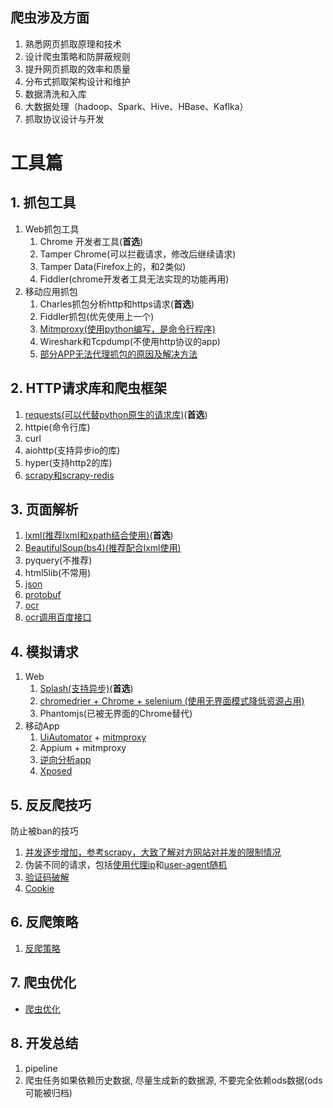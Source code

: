 ## 爬虫涉及方面

1. 熟悉网页抓取原理和技术
2. 设计爬虫策略和防屏蔽规则
3. 提升网页抓取的效率和质量
4. 分布式抓取架构设计和维护
5. 数据清洗和入库
6. 大数据处理（hadoop、Spark、Hive、HBase、Kaflka）
7. 抓取协议设计与开发

# 工具篇

## 1. 抓包工具

1. Web抓包工具
    1. Chrome 开发者工具(**首选**)
    2. Tamper Chrome(可以拦截请求，修改后继续请求)
    3. Tamper Data(Firefox上的，和2类似)
    4. Fiddler(chrome开发者工具无法实现的功能再用)
2. 移动应用抓包
    1. Charles抓包分析http和https请求(**首选**)
    2. Fiddler抓包(优先使用上一个)
    3. [Mitmproxy(使用python编写，是命令行程序)](/crawler/mitmproxy.md)
    4. Wireshark和Tcpdump(不使用http协议的app)
    5. [部分APP无法代理抓包的原因及解决方法](https://cloud.tencent.com/developer/article/1490033)

## 2. HTTP请求库和爬虫框架

1. [requests(可以代替python原生的请求库)](/crawler/requests.md)(**首选**)
2. httpie(命令行库)
3. curl
4. aiohttp(支持异步io的库)
5. hyper(支持http2的库)
6. [scrapy和scrapy-redis](/crawler/Scrapy/scrapy_start_up.md)

## 3. 页面解析

1. [lxml(推荐lxml和xpath结合使用)](/crawler/xpath.md)(**首选**)
2. [BeautifulSoup(bs4)(推荐配合lxml使用)](/crawler/beautifulsoup.md)
3. pyquery(不推荐)
4. html5lib(不常用)
5. [json](/python-basics/built_in_module/json.md)
6. [protobuf](/crawler/protobuf.md)
7. [ocr](/python-basics/modules/tesserocr.md)
8. [ocr调用百度接口](/crawler/ocr_baidu.md)

## 4. 模拟请求

1. Web
   1. [Splash(支持异步)](/crawler/splash.md)(**首选**)
   2. [chromedrier + Chrome + selenium (使用无界面模式降低资源占用)](/crawler/selenium/selenium.md)
   3. Phantomjs(已被无界面的Chrome替代)
2. 移动App
   1. [UiAutomator](/crawler/uiautomator.md) + [mitmproxy](/crawler/mitmproxy.md)
   2. Appium + mitmproxy
   3. [逆向分析app](/crawler/android_decompile.md)
   4. [Xposed](/crawler/xposed.md)

## 5. 反反爬技巧

防止被ban的技巧  

1. [并发逐步增加，参考scrapy，大致了解对方网站对并发的限制情况](/crawler/Scrapy/scrapy_optimization.md)
2. 伪装不同的请求，包括[使用代理ip](/crawler/proxy_server.md)和[user-agent随机](/crawler/random_user_agent.md)
3. [验证码破解](/crawler/verification_code.md)
4. [Cookie](/crawler/cookies.md)

## 6. 反爬策略

1. [反爬策略](/crawler/anti_spider_strategy.md)

## 7. 爬虫优化

* [爬虫优化](/crawler/crawler_optimization.md)

## 8. 开发总结

1. pipeline
2. 爬虫任务如果依赖历史数据, 尽量生成新的数据源, 不要完全依赖ods数据(ods可能被归档)
